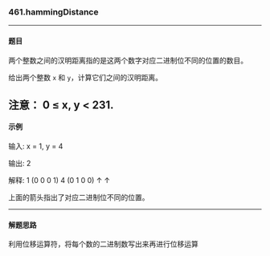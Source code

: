 ### 461.hammingDistance
----
#### 题目
两个整数之间的汉明距离指的是这两个数字对应二进制位不同的位置的数目。

给出两个整数 ``x`` 和 ``y``，计算它们之间的汉明距离。

**注意**：
0 ≤ x, y < 231.
----
#### 示例
输入: x = 1, y = 4

输出: 2

解释:
1   (0 0 0 1)
4   (0 1 0 0)
       ↑   ↑

上面的箭头指出了对应二进制位不同的位置。

----
#### 解题思路
利用位移运算符，将每个数的二进制数写出来再进行位移运算